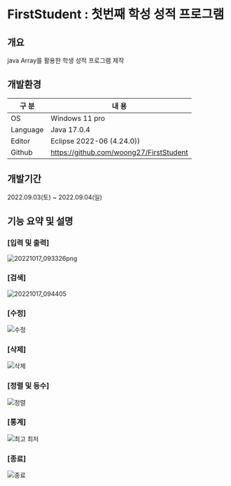 # FirstStudent : 첫번째 학성 성적 프로그램

## 개요

java Array를 활용한 학생 성적 프로그램 제작

## 개발환경

| 구 분 | 내 용 |
| --- | --- |
| OS | Windows 11 pro |
| Language | Java 17.0.4 |
| Editor | Eclipse 2022-06 (4.24.0)) |
| Github | https://github.com/woong27/FirstStudent |

## 개발기간
2022.09.03(토) ~ 2022.09.04(일)

## 기능 요약 및 설명

### [입력 및 출력]
![20221017_093326png](https://user-images.githubusercontent.com/115531864/196069013-2d9871f2-3ab3-4705-be84-b1337f1b7a36.png)

### [검색]
![20221017_094405](https://user-images.githubusercontent.com/115531864/196069064-62ec4c26-1024-45dc-a08f-1b9ad8c13ccf.png)

### [수정]
![수정](https://user-images.githubusercontent.com/115531864/196069096-583123a5-43eb-4bec-ac63-95bdc6e10d5f.png)

### [삭제]
![삭제](https://user-images.githubusercontent.com/115531864/196069124-5457279d-349a-4d2c-9b23-9e9e0e998236.png)

### [정렬 및 등수]
![정렬](https://user-images.githubusercontent.com/115531864/196069159-e23f804c-258e-4292-9191-5d2409918804.png)

### [통계]
![최고 최저](https://user-images.githubusercontent.com/115531864/196069213-a054c46b-1464-452e-b2fe-c07657dc12cb.png)

### [종료]
![종료](https://user-images.githubusercontent.com/115531864/196069232-b1c7ea81-6cb8-4476-98e2-d357722db877.png)
